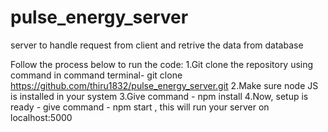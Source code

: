 # pulse_energy_server
server to handle request from client and retrive the data from database

Follow the process below to run the code:
1.Git clone the repository using command in command terminal- git clone https://github.com/thiru1832/pulse_energy_server.git
2.Make sure node JS is installed in your system
3.Give command - npm install
4.Now, setup is ready - give command - npm start , this will run your server on localhost:5000
